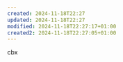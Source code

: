 ```yaml
---
created: 2024-11-18T22:27
updated: 2024-11-18T22:27
modified: 2024-11-18T22:27:17+01:00
created2: 2024-11-18T22:27:05+01:00
---
```

cbx